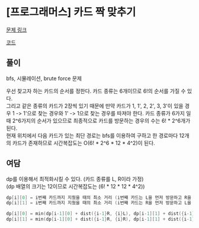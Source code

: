 # [프로그래머스] 카드 짝 맞추기

[문제 링크](https://programmers.co.kr/learn/courses/30/lessons/72415)

[코드](https://github.com/JSWww/algorithm/blob/main/programmers/2021_kakao_blind_6/2021_kakao_blind_6.cpp)

## 풀이

bfs, 시뮬레이션, brute force 문제

우선 찾고자 하는 카드의 순서를 정한다. 카드 종류는 6개이므로 6!의 순서를 가질 수 있다.  
그리고 같은 종류의 카드가 2장씩 있기 때문에 만약 카드가 1, 1', 2, 2', 3, 3'이 있을 경우 1 -> 1'으로 찾는 경우와 1' -> 1으로 찾는 경우를 따져야 한다. 카드 종류가 6가지 일 때 2^6가지의 순서가 있으므로 최종적으로 카드를 방문하는 경우의 수는 6! * 2^6개가 된다.  
현재 위치에서 다음 카드가 있는 최단 경로는 bfs를 이용하여 구하고 한 경로마다 12개의 카드가 존재하므로 시간복잡도는 O(6! * 2^6 * 12 * 4^2)이 된다.

## 여담

dp를 이용해서 최적화시킬 수 있다. (카드 종류를 L, R이라 가정)  
(dp 배열의 크기는 12이므로 시간복잡도는 (6! * 12 * 12 * 4^2))

```cpp
dp[i][0] = i번째 카드까지 지웠을 때의 최소 거리 (i번째 카드는 L을 먼저 방문하고 R을 방문)
dp[i][1] = i번째 카드까지 지웠을 때의 최소 거리 (i번째 카드는 R을 먼저 방문하고 L을 방문)

dp[i][0] = min(dp[i-1][0] + dist({i-1}R, {i}L), dp[i-1][1] + dist({i-1}L, {i}L)) + dist({i}L, {i}R);
dp[i][1] = min(dp[i-1][0] + dist({i-1}R, {i}R), dp[i-1][1] + dist({i-1}L, {i}R)) + dist({i}R, {i}L);
```
